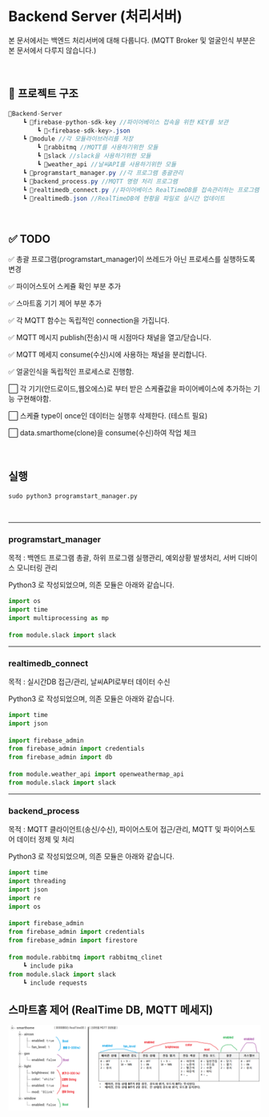 # Backend Server (처리서버)

본 문서에서는 백엔드 처리서버에 대해 다룹니다. (MQTT Broker 및 얼굴인식 부분은 본 문서에서 다루지 않습니다.)

<br>

## 📂 프로젝트 구조

```c#
📂Backend-Server
	┗ 📁firebase-python-sdk-key //파이어베이스 접속을 위한 KEY를 보관
		┗ 📃<firebase-sdk-key>.json
	┗ 📁module //각 모듈라이브러리를 저장
        ┗ 📁rabbitmq //MQTT를 사용하기위한 모듈
        ┗ 📁slack //slack을 사용하기위한 모듈
        ┗ 📁weather_api //날씨API를 사용하기위한 모듈
	┗ 📃programstart_manager.py //각 프로그램 총괄관리
	┗ 📃backend_process.py //MQTT 명령 처리 프로그램
	┗ 📃realtimedb_connect.py //파이어베이스 RealTimeDB를 접속관리하는 프로그램
	┗ 📃realtimedb.json //RealTimeDB에 현황을 파일로 실시간 업데이트
```

  <br>

## ✅ TODO

✅ 총괄 프로그램(programstart_manager)이 쓰레드가 아닌 프로세스를 실행하도록 변경

✅ 파이어스토어 스케쥴 확인 부분 추가

✅ 스마트홈 기기 제어 부분 추가

✅ 각 MQTT 함수는 독립적인 connection을 가집니다.

✅ MQTT 메시지 publish(전송)시 매 시점마다 채널을 열고/닫습니다.

✅ MQTT 메세지 consume(수신)시에 사용하는 채널을 분리합니다.

✅ 얼굴인식을 독립적인 프로세스로 진행함.

⬜ 각 기기(안드로이드,웹오에스)로 부터 받은 스케쥴값을 파이어베이스에 추가하는 기능 구현해야함.

⬜ 스케쥴 type이 once인 데이터는 실행후 삭제한다. (테스트 필요)

⬜ data.smarthome(clone)을 consume(수신)하여 작업 체크

  <br>

## 실행

```shell
sudo python3 programstart_manager.py
```

<br>





___



### programstart_manager

목적 : 백엔드 프로그램 총괄, 하위 프로그램 실행관리, 예외상황 발생처리, 서버 디바이스 모니터링 관리

Python3 로 작성되었으며, 의존 모듈은 아래와 같습니다.

```python
import os
import time
import multiprocessing as mp

from module.slack import slack
```



---



### realtimedb_connect

목적 : 실시간DB 접근/관리, 날씨API로부터 데이터 수신

Python3 로 작성되었으며, 의존 모듈은 아래와 같습니다.

```python
import time
import json

import firebase_admin
from firebase_admin import credentials
from firebase_admin import db

from module.weather_api import openweathermap_api
from module.slack import slack
```



---



### backend_process

목적 : MQTT 클라이언트(송신/수신), 파이어스토어 접근/관리, MQTT 및 파이어스토어 데이터 정제 및 처리

Python3 로 작성되었으며, 의존 모듈은 아래와 같습니다.

```python
import time
import threading
import json
import re
import os

import firebase_admin
from firebase_admin import credentials
from firebase_admin import firestore

from module.rabbitmq import rabbitmq_clinet
	┗ include pika
from module.slack import slack
   	┗ include requests
```





## 스마트홈 제어 (RealTime DB, MQTT 메세지)

![](./readme_file/img/smarthome_protocol.png)

